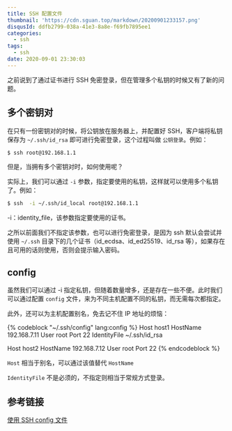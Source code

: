 ```yaml
---
title: SSH 配置文件
thumbnail: 'https://cdn.sguan.top/markdown/20200901233157.png'
disqusId: ddfb2799-038a-41e3-8a8e-f69fb7895ee1
categories:
  - ssh
tags:
  - ssh
date: 2020-09-01 23:30:03
---
```


之前说到了通过证书进行 SSH 免密登录，但在管理多个私钥的时候又有了新的问题。

<!-- more -->

## 多个密钥对

在只有一份密钥对的时候，将公钥放在服务器上，并配置好 SSH，客户端将私钥保存为 `~/.ssh/id_rsa` 即可进行免密登录，这个过程叫做 `公钥登录`。例如：

```bash
$ ssh root@192.168.1.1
```

但是，当拥有多个密钥对时，如何使用呢？

实际上，我们可以通过 `-i` 参数，指定要使用的私钥，这样就可以使用多个私钥了。例如：

```bash
$ ssh  -i ~/.ssh/id_local root@192.168.1.1
```

-i：identity_file，该参数指定要使用的证书。

之所以前面我们不指定该参数，也可以进行免密登录，是因为 ssh 默认会尝试并使用 `~/.ssh` 目录下的几个证书（id_ecdsa、id_ed25519、id_rsa 等），如果存在且可用的话则使用，否则会提示输入密码。

## config

虽然我们可以通过 -i 指定私钥，但随着数量增多，还是存在一些不便。此时我们可以通过配置 `config` 文件，来为不同主机配置不同的私钥，而无需每次都指定。

此外，还可以为主机配置别名，免去记不住 IP 地址的烦恼：

{% codeblock "~/.ssh/config" lang:config %}
Host host1
HostName 192.168.7.11
User root
Port 22
IdentityFile ~/.ssh/id_rsa

Host host2
HostName 192.168.7.12
User root
Port 22
{% endcodeblock %}

`Host` 相当于别名，可以通过该值替代 `HostName`

`IdentityFile` 不是必须的，不指定则相当于常规方式登录。

## 参考链接

[使用 SSH config 文件](https://daemon369.github.io/ssh/2015/03/21/using-ssh-config-file)